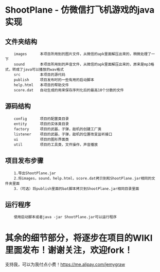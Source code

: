 ShootPlane - 仿微信打飞机游戏的java实现
===========================================

文件夹结构
-------------------------
        images      本项目所用到的图片文件，从微信的apk里面解压出来的，稍微处理了一下 
        sound       本项目所用到的声音文件，从微信的apk里面解压出来的，原来是mp3格式，转成了java可以播放的wav格式 
        src         本项目的源代码
        publish     项目发布时的一些有用的启动脚本
        help.html   本项目的帮助文件
        score.dat   自动生成的用来保存序列化后的最高10个分数的文件

源码结构
---------------------------
        config      项目的配置类目录
        entity      项目的实体类目录
        factory     项目的武器，子弹，敌机的创建工厂类
        listener    项目的武器，子弹，敌机的位置改变监听接口
        ui          项目的图形界面类
        util        项目的工具类，文件操作，声音播放

项目发布步骤
----------------------------
        1.导出ShootPlane.jar
        2.将images，sound，help.html，score.dat拷贝到和ShootPlane.jar相同的文件夹里面
        3.（可选）将publish里面的bat脚本拷贝到ShootPlane.jar相同目录里面

运行程序
----------------------------
        使用启动脚本或者java -jar ShootPlane.jar可以运行程序
	
 
其余的细节部分，将逐步在项目的WIKI里面发布！谢谢关注，欢迎fork！
====================================================
支持我，可以为我付点小费！https://me.alipay.com/jemygraw